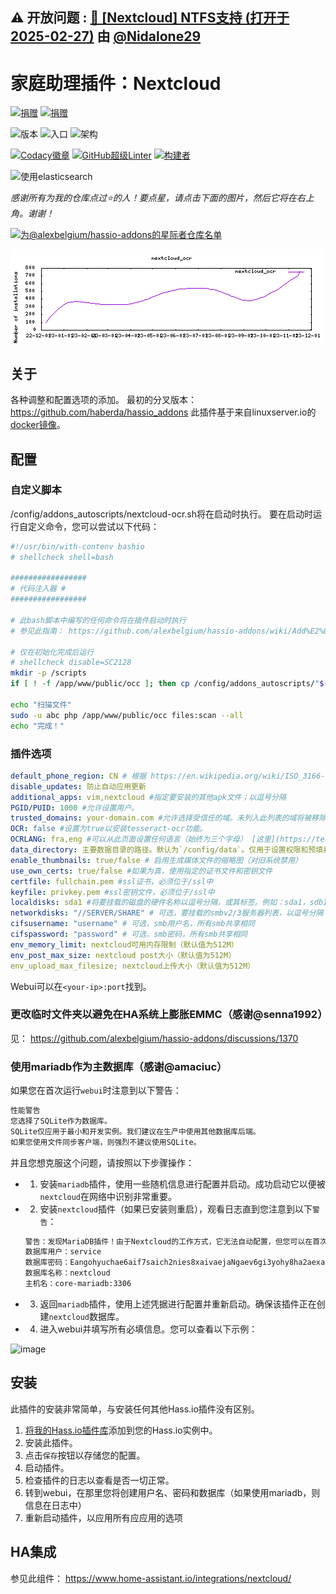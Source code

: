 ## &#9888; 开放问题 : [🐛 [Nextcloud] NTFS支持 (打开于2025-02-27)](https://github.com/alexbelgium/hassio-addons/issues/1789) 由 [@Nidalone29](https://github.com/Nidalone29)
# 家庭助理插件：Nextcloud

[![捐赠][donation-badge]](https://www.buymeacoffee.com/alexbelgium)
[![捐赠][paypal-badge]](https://www.paypal.com/donate/?hosted_button_id=DZFULJZTP3UQA)

![版本](https://img.shields.io/badge/dynamic/json?label=Version&query=%24.version&url=https%3A%2F%2Fraw.githubusercontent.com%2Falexbelgium%2Fhassio-addons%2Fmaster%2Fnextcloud%2Fconfig.json)
![入口](https://img.shields.io/badge/dynamic/json?label=Ingress&query=%24.ingress&url=https%3A%2F%2Fraw.githubusercontent.com%2Falexbelgium%2Fhassio-addons%2Fmaster%2Fnextcloud%2Fconfig.json)
![架构](https://img.shields.io/badge/dynamic/json?color=success&label=Arch&query=%24.arch&url=https%3A%2F%2Fraw.githubusercontent.com%2Falexbelgium%2Fhassio-addons%2Fmaster%2Fnextcloud%2Fconfig.json)

[![Codacy徽章](https://app.codacy.com/project/badge/Grade/9c6cf10bdbba45ecb202d7f579b5be0e)](https://www.codacy.com/gh/alexbelgium/hassio-addons/dashboard?utm_source=github.com&utm_medium=referral&utm_content=alexbelgium/hassio-addons&utm_campaign=Badge_Grade)
[![GitHub超级Linter](https://img.shields.io/github/actions/workflow/status/alexbelgium/hassio-addons/weekly-supelinter.yaml?label=Lint%20code%20base)](https://github.com/alexbelgium/hassio-addons/actions/workflows/weekly-supelinter.yaml)
[![构建者](https://img.shields.io/github/actions/workflow/status/alexbelgium/hassio-addons/onpush_builder.yaml?label=Builder)](https://github.com/alexbelgium/hassio-addons/actions/workflows/onpush_builder.yaml)

[donation-badge]: https://img.shields.io/badge/Buy%20me%20a%20coffee%20(no%20paypal)-%23d32f2f?logo=buy-me-a-coffee&style=flat&logoColor=white
[paypal-badge]: https://img.shields.io/badge/Buy%20me%20a%20coffee%20with%20Paypal-0070BA?logo=paypal&style=flat&logoColor=white

![使用elasticsearch][elasticsearch-shield]

_感谢所有为我的仓库点过⭐的人！要点星，请点击下面的图片，然后它将在右上角。谢谢！_

[![为@alexbelgium/hassio-addons的星际者仓库名单](https://raw.githubusercontent.com/alexbelgium/hassio-addons/master/.github/stars2.svg)](https://github.com/alexbelgium/hassio-addons/stargazers)

![下载演变](https://raw.githubusercontent.com/alexbelgium/hassio-addons/master/nextcloud/stats.png)

## 关于

各种调整和配置选项的添加。
最初的分叉版本： https://github.com/haberda/hassio_addons
此插件基于来自linuxserver.io的[docker镜像](https://github.com/linuxserver/docker-nextcloud)。

## 配置

### 自定义脚本

/config/addons_autoscripts/nextcloud-ocr.sh将在启动时执行。
要在启动时运行自定义命令，您可以尝试以下代码：
```bash
#!/usr/bin/with-contenv bashio
# shellcheck shell=bash

#################
# 代码注入器 #
#################

# 此bash脚本中编写的任何命令将在插件启动时执行
# 参见此指南： https://github.com/alexbelgium/hassio-addons/wiki/Add%E2%80%90ons-feature-:-customisation

# 仅在初始化完成后运行
# shellcheck disable=SC2128
mkdir -p /scripts
if [ ! -f /app/www/public/occ ]; then cp /config/addons_autoscripts/"$(basename "${BASH_SOURCE}")" /scripts/ && exit 0; fi

echo "扫描文件"
sudo -u abc php /app/www/public/occ files:scan --all
echo "完成！"
```

### 插件选项

```yaml
default_phone_region: CN # 根据 https://en.wikipedia.org/wiki/ISO_3166-1_alpha-2#Officially_assigned_code_elements 定义默认电话号码区域
disable_updates: 防止自动应用更新
additional_apps: vim,nextcloud #指定要安装的其他apk文件；以逗号分隔
PGID/PUID: 1000 #允许设置用户。
trusted_domains: your-domain.com #允许选择受信任的域。未列入此列表的域将被移除，除非是初始配置中使用的第一个域。
OCR: false #设置为true以安装tesseract-ocr功能。
OCRLANG: fra,eng #可以从此页面设置任何语言（始终为三个字母） [这里](https://tesseract-ocr.github.io/tessdoc/Data-Files#data-files-for-version-400-november-29-2016).
data_directory: 主要数据目录的路径。默认为`/config/data`。仅用于设置权限和预填初始安装模板。一旦初始安装完成，无法更改
enable_thumbnails: true/false # 启用生成媒体文件的缩略图（对旧系统禁用）
use_own_certs: true/false #如果为真，使用指定的证书文件和密钥文件
certfile: fullchain.pem #ssl证书，必须位于/ssl中
keyfile: privkey.pem #ssl密钥文件，必须位于/ssl中
localdisks: sda1 #将要挂载的磁盘的硬件名称以逗号分隔，或其标签。例如：sda1，sdb1，MYNAS...
networkdisks: "//SERVER/SHARE" # 可选，要挂载的smbv2/3服务器列表，以逗号分隔
cifsusername: "username" # 可选，smb用户名，所有smb共享相同
cifspassword: "password" # 可选，smb密码，所有smb共享相同
env_memory_limit: nextcloud可用内存限制（默认值为512M）
env_post_max_size: nextcloud post大小（默认值为512M）
env_upload_max_filesize; nextcloud上传大小（默认值为512M）
```

Webui可以在`<your-ip>:port`找到。

### 更改临时文件夹以避免在HA系统上膨胀EMMC（感谢@senna1992）

见： https://github.com/alexbelgium/hassio-addons/discussions/1370

### 使用mariadb作为主数据库（感谢@amaciuc）

如果您在首次运行`webui`时注意到以下警告：

```bash
性能警告
您选择了SQLite作为数据库。
SQLite仅应用于最小和开发实例。我们建议在生产中使用其他数据库后端。
如果您使用文件同步客户端，则强烈不建议使用SQLite。
```

并且您想克服这个问题，请按照以下步骤操作：

- 1. 安装`mariadb`插件，使用一些随机信息进行配置并启动。成功启动它以便被`nextcloud`在网络中识别非常重要。
- 2. 安装`nextcloud`插件（如果已安装则重启），观看日志直到您注意到以下`警告`：

  ```bash
  警告：发现MariaDB插件！由于Nextcloud的工作方式，它无法自动配置，但您可以在首次运行Web UI时使用以下值手动配置：
  数据库用户：service
  数据库密码：Eangohyuchae6aif7saich2nies8xaivaejaNgaev6gi3yohy8ha2aexaetei6oh
  数据库名称：nextcloud
  主机名：core-mariadb:3306
  ```

- 3. 返回`mariadb`插件，使用上述凭据进行配置并重新启动。确保该插件正在创建`nextcloud`数据库。
- 4. 进入webui并填写所有必填信息。您可以查看以下示例：

![image](https://user-images.githubusercontent.com/19391765/207888717-50b43002-a5e2-4782-b5c9-1f582309df2b.png)

## 安装

此插件的安装非常简单，与安装任何其他Hass.io插件没有区别。

1. [将我的Hass.io插件库][repository]添加到您的Hass.io实例中。
1. 安装此插件。
1. 点击`保存`按钮以存储您的配置。
1. 启动插件。
1. 检查插件的日志以查看是否一切正常。
1. 转到webui，在那里您将创建用户名、密码和数据库（如果使用mariadb，则信息在日志中）
1. 重新启动插件，以应用所有应应用的选项

## HA集成

参见此组件： https://www.home-assistant.io/integrations/nextcloud/

[repository]: https://github.com/alexbelgium/hassio-addons
[elasticsearch-shield]: https://img.shields.io/badge/Elasticsearch-optional-blue.svg?logo=elasticsearch